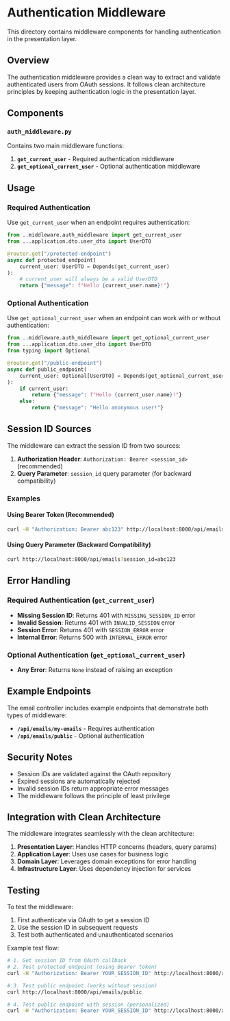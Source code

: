 # Authentication Middleware

This directory contains middleware components for handling authentication in the presentation layer.

## Overview

The authentication middleware provides a clean way to extract and validate authenticated users from OAuth sessions. It follows clean architecture principles by keeping authentication logic in the presentation layer.

## Components

### `auth_middleware.py`

Contains two main middleware functions:

1. **`get_current_user`** - Required authentication middleware
2. **`get_optional_current_user`** - Optional authentication middleware

## Usage

### Required Authentication

Use `get_current_user` when an endpoint requires authentication:

```python
from ..middleware.auth_middleware import get_current_user
from ...application.dto.user_dto import UserDTO

@router.get("/protected-endpoint")
async def protected_endpoint(
    current_user: UserDTO = Depends(get_current_user)
):
    # current_user will always be a valid UserDTO
    return {"message": f"Hello {current_user.name}!"}
```

### Optional Authentication

Use `get_optional_current_user` when an endpoint can work with or without authentication:

```python
from ..middleware.auth_middleware import get_optional_current_user
from ...application.dto.user_dto import UserDTO
from typing import Optional

@router.get("/public-endpoint")
async def public_endpoint(
    current_user: Optional[UserDTO] = Depends(get_optional_current_user)
):
    if current_user:
        return {"message": f"Hello {current_user.name}!"}
    else:
        return {"message": "Hello anonymous user!"}
```

## Session ID Sources

The middleware can extract the session ID from two sources:

1. **Authorization Header**: `Authorization: Bearer <session_id>` (recommended)
2. **Query Parameter**: `session_id` query parameter (for backward compatibility)

### Examples

#### Using Bearer Token (Recommended)
```bash
curl -H "Authorization: Bearer abc123" http://localhost:8000/api/emails
```

#### Using Query Parameter (Backward Compatibility)
```bash
curl http://localhost:8000/api/emails?session_id=abc123
```

## Error Handling

### Required Authentication (`get_current_user`)

- **Missing Session ID**: Returns 401 with `MISSING_SESSION_ID` error
- **Invalid Session**: Returns 401 with `INVALID_SESSION` error
- **Session Error**: Returns 401 with `SESSION_ERROR` error
- **Internal Error**: Returns 500 with `INTERNAL_ERROR` error

### Optional Authentication (`get_optional_current_user`)

- **Any Error**: Returns `None` instead of raising an exception

## Example Endpoints

The email controller includes example endpoints that demonstrate both types of middleware:

- **`/api/emails/my-emails`** - Requires authentication
- **`/api/emails/public`** - Optional authentication

## Security Notes

- Session IDs are validated against the OAuth repository
- Expired sessions are automatically rejected
- Invalid session IDs return appropriate error messages
- The middleware follows the principle of least privilege

## Integration with Clean Architecture

The middleware integrates seamlessly with the clean architecture:

1. **Presentation Layer**: Handles HTTP concerns (headers, query params)
2. **Application Layer**: Uses use cases for business logic
3. **Domain Layer**: Leverages domain exceptions for error handling
4. **Infrastructure Layer**: Uses dependency injection for services

## Testing

To test the middleware:

1. First authenticate via OAuth to get a session ID
2. Use the session ID in subsequent requests
3. Test both authenticated and unauthenticated scenarios

Example test flow:
```bash
# 1. Get session ID from OAuth callback
# 2. Test protected endpoint (using Bearer token)
curl -H "Authorization: Bearer YOUR_SESSION_ID" http://localhost:8000/api/emails

# 3. Test public endpoint (works without session)
curl http://localhost:8000/api/emails/public

# 4. Test public endpoint with session (personalized)
curl -H "Authorization: Bearer YOUR_SESSION_ID" http://localhost:8000/api/emails/public
``` 